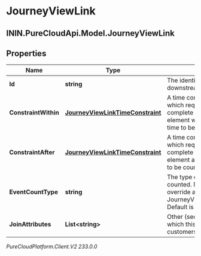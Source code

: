 # JourneyViewLink

## ININ.PureCloudApi.Model.JourneyViewLink

## Properties

|Name | Type | Description | Notes|
|------------ | ------------- | ------------- | -------------|
| **Id** | **string** | The identifier of the element downstream | |
| **ConstraintWithin** | [**JourneyViewLinkTimeConstraint**](JourneyViewLinkTimeConstraint) | A time constraint on this link, which requires a customer to complete the downstream element within this amount of time to be counted. | [optional] |
| **ConstraintAfter** | [**JourneyViewLinkTimeConstraint**](JourneyViewLinkTimeConstraint) | A time constraint on this link, which requires a customer must complete the downstream element after this amount of time to be counted. | [optional] |
| **EventCountType** | **string** | The type of events that will be counted. Note: Concurrent will override any JourneyViewLinkTimeConstraint. Default is Sequential. | [optional] |
| **JoinAttributes** | **List&lt;string&gt;** | Other (secondary) attributes on which this link should join the customers being counted | [optional] |



_PureCloudPlatform.Client.V2 233.0.0_
